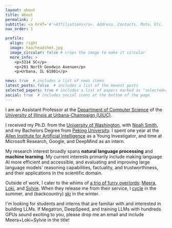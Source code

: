 ```yaml
---
layout: about
title: about
permalink: /
subtitle: <a href='#'>Affiliations</a>. Address. Contacts. Moto. Etc.
nav_order: 1

profile:
  align: right
  image: hao/headshot.jpg
  image_circular: false # crops the image to make it circular
  more_info: >
    <p>3314 SC</p>
    <p>201 North Goodwin Avenue</p>
    <p>Urbana, IL 61801</p>

news: true  # includes a list of news items
latest_posts: false  # includes a list of the newest posts
selected_papers: true # includes a list of papers marked as "selected={true}"
social: true  # includes social icons at the bottom of the page
---
```



I am an Assistant Professor at the [Department of Computer Science](https://cs.illinois.edu/) of the [University of Illinois at Urbana-Champaign (UIUC)](https://illinois.edu/).

I received my Ph.D. from the [University of Washington](https://www.washington.edu/), with [Noah Smith](https://nasmith.github.io/), and my Bachelors Degree from [Peking University](https://english.pku.edu.cn/). I spent one year at the [Allen Institute for Artificial Intelligence](https://allenai.org/) as a Young Investigator, and time at Microsoft Research, Google, and DeepMind as an intern.

My research interest broadly spans **natural language processing** and **machine learning**. My current interests primarily include making language AI more efficient and accessible, and evaluating and improving large language models' reasoning capabilities, factuality, and trustworthiness, and their applications in the scientific domain.

Outside of work, I cater to the whims of [a trio of furry overlords](../assets/img/pets/furry_friends.jpeg): [Meera](../assets/img/pets/meera.jpg), [Loki](../assets/img/pets/loki.jpg), and [Sylvie](../assets/img/pets/sylvie.jpg).
When they release me from their service, I [cycle](../assets/img/fun/stp.jpeg) in the summer, and (backcountry) [ski](../assets/img/fun/alta.jpeg) in the winter.

I'm looking for students and interns that are familiar with and interested in building LLMs. If Megatron, DeepSpeed, and training LLMs with hundreds GPUs sound exciting to you, please drop me an email and include Meera+Loki+Sylvie in the title!
